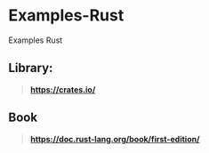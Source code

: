 # Examples-Rust
Examples Rust

## Library:
>**https://crates.io/**

## Book
>**https://doc.rust-lang.org/book/first-edition/**
